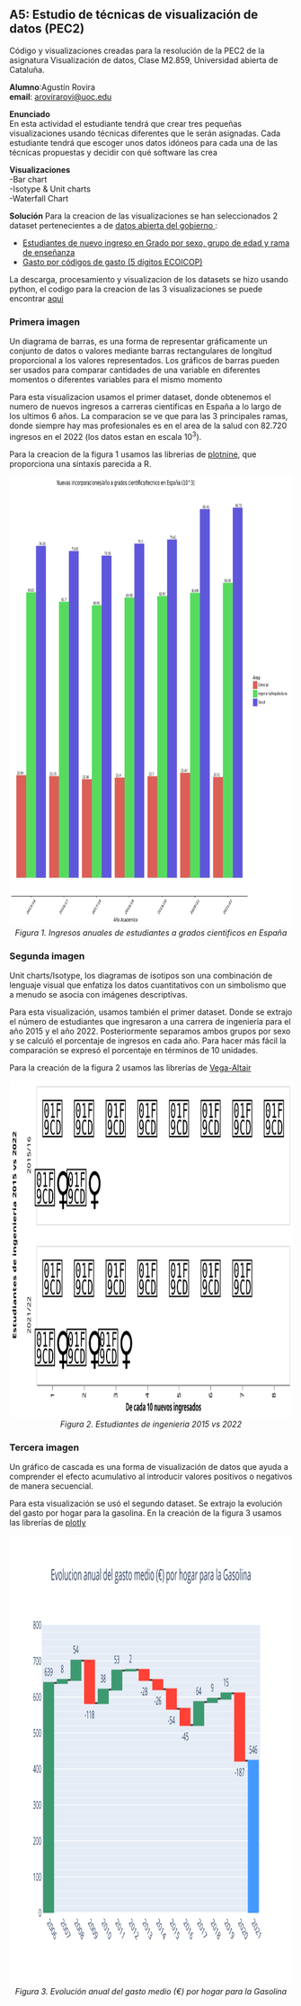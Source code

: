 ## A5: Estudio de técnicas de visualización de datos (PEC2)
Código y visualizaciones creadas para la resolución de la PEC2 de la asignatura Visualización de datos, Clase M2.859, Universidad abierta de Cataluña.

<b>Alumno</b>:Agustín Rovira   
<b>email</b>: arovirarovi@uoc.edu

<b>Enunciado</b>   
En esta actividad el estudiante  tendrá que crear tres pequeñas visualizaciones usando técnicas diferentes que le serán asignadas. Cada estudiante tendrá que escoger unos datos idóneos para cada una de las técnicas propuestas y decidir con qué software las crea

<b>Visualizaciones</b>   
-Bar chart    
-Isotype & Unit charts    
-Waterfall Chart      
 
 
<b>Solución</b>
Para la creacion de las visualizaciones se han seleccionados 2 dataset pertenecientes a de <A HREF="https://datos.gob.es/es/">datos abierta del gobierno </A>:
- <A HREF="https://datos.gob.es/es/catalogo/e05073401-estudiantes-de-nuevo-ingreso-en-grado-por-sexo-grupo-de-edad-y-rama-de-ensenanza">Estudiantes de nuevo ingreso en Grado por sexo, grupo de edad y rama de enseñanza</A>
- <A HREF="https://datos.gob.es/es/catalogo/ea0010587-gasto-por-codigos-de-gasto-5-digitos-ecoicop-anual-nacional-encuesta-de-presupuestos-familiares-epf-identificador-api-248851">Gasto por códigos de gasto (5 dígitos ECOICOP)</A>

La descarga, procesamiento y visualizacion de los datasets se hizo usando python, el codigo para la creacion de las 3 visualizaciones se puede encontrar <A HREF="./PEC_Visualizacion de datos.ipynb">aqui</A>

### Primera imagen   
Un diagrama de barras, es una forma de representar gráficamente un conjunto de datos o valores mediante barras rectangulares de longitud proporcional a los valores representados. Los gráficos de barras pueden ser usados para comparar cantidades de una variable en diferentes momentos o diferentes variables para el mismo momento

Para esta visualizacion usamos el primer dataset, donde obtenemos el numero de nuevos ingresos a carreras cientificas en España a lo largo de los ultimos 6 años. La comparacion se ve que para las 3 principales ramas, donde siempre hay mas profesionales es en el area de la salud con 82.720 ingresos en el 2022 (los datos estan en escala 10<sup>3</sup>).

Para la creacion de la figura 1 usamos las librerias de <A HREF="https://plotnine.readthedocs.io/en/stable/#">plotnine</A>, que proporciona una sintaxis parecida a R.

<p align="center">
  <img width="1000" height="800" src="./BarplotEx1.svg">
  <em>Figura 1. Ingresos anuales de estudiantes a grados cientificos en España</em>
</p>

### Segunda imagen   
Unit charts/Isotype, los diagramas de isotipos son una combinación de lenguaje visual que enfatiza los datos cuantitativos con un simbolismo que a menudo se asocia con imágenes descriptivas.

Para esta visualización, usamos también el primer dataset. Donde se extrajo el número de estudiantes que ingresaron a una carrera de ingeniería para el año 2015 y el año 2022. Posteriormente separamos ambos grupos por sexo y se calculó el porcentaje de ingresos en cada año. Para hacer más fácil la comparación se expresó el porcentaje en términos de 10 unidades.

Para la creación de la figura 2 usamos las librerías de <A HREF="https://altair-viz.github.io/index.html">Vega-Altair</A>

<p align="center">
  <img width="850" height="600" src="./UnitChartEx2.svg">
  <em>Figura 2. Estudiantes de ingenieria 2015 vs 2022</em>
</p>

### Tercera imagen
Un gráfico de cascada es una forma de visualización de datos que ayuda a comprender el efecto acumulativo al introducir valores positivos o negativos de manera secuencial.

Para esta visualización se usó el segundo dataset. Se extrajo la evolución del gasto por hogar para la gasolina. En la creación de la figura 3 usamos las librerías de <A HREF="https://plotly.com/python/">plotly</A>

<p align="center">
  <img width="1000" height="800" src="./WaterFallEx3.svg">
  <em>Figura 3. Evolución anual del gasto medio (€) por hogar para la Gasolina</em>
</p>

